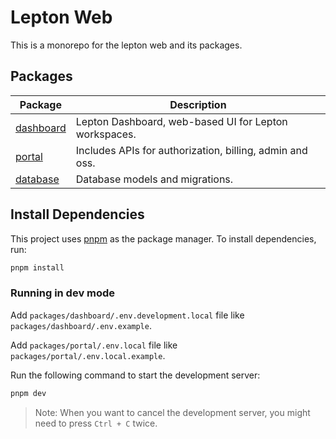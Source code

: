 # Lepton Web

This is a monorepo for the lepton web and its packages.

## Packages

| Package                                     | Description                                              |
| ------------------------------------------- | -------------------------------------------------------- |
| [dashboard](./packages/dashboard/README.md) | Lepton Dashboard, web-based UI for Lepton workspaces.    |
| [portal](./packages/portal/README.md)       | Includes APIs for authorization, billing, admin and oss. |
| [database](./packages/database/README.md)   | Database models and migrations.                          |

## Install Dependencies

This project uses [pnpm](https://pnpm.io/) as the package manager. To install dependencies, run:

```bash
pnpm install
```

### Running in dev mode

Add `packages/dashboard/.env.development.local` file like `packages/dashboard/.env.example`.

Add `packages/portal/.env.local` file like `packages/portal/.env.local.example`.

Run the following command to start the development server:

```bash
pnpm dev
```

> Note: When you want to cancel the development server, you might need to press `Ctrl + C` twice.
